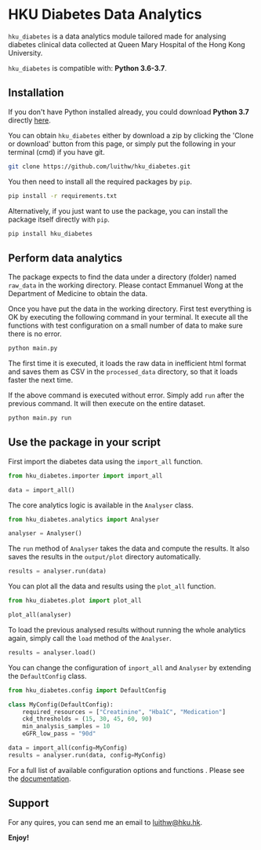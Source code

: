 HKU Diabetes Data Analytics
===========================
`hku_diabetes` is a data analytics module tailored made for analysing diabetes clinical data collected at Queen Mary Hospital of the Hong Kong University.

`hku_diabetes` is compatible with: __Python 3.6-3.7__.

## Installation
If you don't have Python installed already, you could download __Python 3.7__ directly [here](https://www.python.org/downloads/release/python-370/).

You can obtain `hku_diabetes` either by download a zip by clicking the 'Clone or download' button from this page, or simply put the following in your terminal (cmd) if you have git.

```sh
git clone https://github.com/luithw/hku_diabetes.git
```

You then need to install all the required packages by `pip`.

```sh
pip install -r requirements.txt
```

Alternatively, if you just want to use the package, you can install the package itself directly with `pip`.

```sh
pip install hku_diabetes
```

## Perform data analytics
The package expects to find the data under a directory (folder) named `raw_data` in the working directory. Please contact Emmanuel Wong at the Department of Medicine to obtain the data.

Once you have put the data in the working directory. First test everything is OK by executing the following command in your terminal. It execute all the functions with test configuration on a small number of data to make sure there is no error.

```sh
python main.py
```

The first time it is executed, it loads the raw data in inefficient html format and saves them as CSV in the `processed_data` directory, so that it loads faster the next time. 

If the above command is executed without error. Simply add `run` after the previous command. It will then execute on the entire dataset.

```sh
python main.py run
```

## Use the package in your script
First import the diabetes data using the `import_all` function.

```python
from hku_diabetes.importer import import_all

data = import_all()
```

The core analytics logic is available in the `Analyser` class.

```python
from hku_diabetes.analytics import Analyser

analyser = Analyser()
```

The `run` method of `Analyser` takes the data and compute the results. It also saves the results in the `output/plot` directory automatically.

```python
results = analyser.run(data)
```

You can plot all the data and results using the `plot_all` function.

```python
from hku_diabetes.plot import plot_all

plot_all(analyser)
```

To load the previous analysed results without running the whole analytics again, simply call the `load` method of the `Analyser`.

```python
results = analyser.load()
```

You can change the configuration of `inport_all` and `Analyser` by extending the `DefaultConfig` class.

```python
from hku_diabetes.config import DefaultConfig

class MyConfig(DefaultConfig):
    required_resources = ["Creatinine", "Hba1C", "Medication"]	
    ckd_thresholds = (15, 30, 45, 60, 90)
    min_analysis_samples = 10
    eGFR_low_pass = "90d" 

data = import_all(config=MyConfig)
results = analyser.run(data, config=MyConfig)
```

For a full list of available configuration options and functions . Please see the [documentation](https://hku-diabetes.readthedocs.io/en/latest/hku_diabetes.html).

## Support
For any quires, you can send me an email to luithw@hku.hk.

__Enjoy!__
